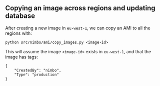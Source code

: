 ## Copying an image across regions and updating database

After creating a new image in `eu-west-1`, we can copy an AMI to all the regions with:
```
python src/nimbo/ami/copy_images.py <image-id>
```

This will assume the image `<image-id>` exists in `eu-west-1`, and that the image has tags:

```
{
    "CreatedBy": "nimbo",
    "Type": "production"
}
```
